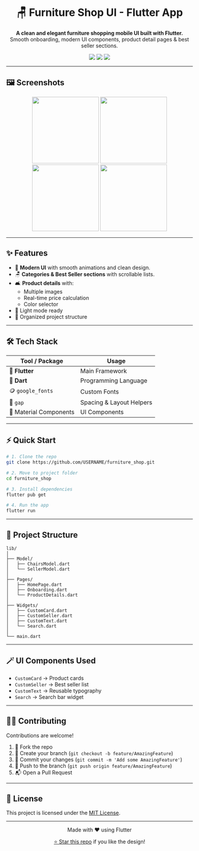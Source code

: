 <h1 align="center">🪑 Furniture Shop UI - Flutter App</h1>

<p align="center">
  <b>A clean and elegant furniture shopping mobile UI built with Flutter.</b><br/>
  Smooth onboarding, modern UI components, product detail pages & best seller sections.
</p>

<p align="center">
  <img src="https://img.shields.io/badge/Flutter-3.24-blue?style=for-the-badge&logo=flutter" />
  <img src="https://img.shields.io/badge/Dart-3.5-0175C2?style=for-the-badge&logo=dart" />
  <img src="https://img.shields.io/badge/License-MIT-green?style=for-the-badge" />
</p>

---

## 🖼️ Screenshots

<p align="center">
  <img src="https://github.com/user-attachments/assets/74ded817-2d06-44e6-89d9-2d1aa053e68a" width="180"/>
  <img src="https://github.com/user-attachments/assets/2fd948a2-c968-4a49-ba66-e8b62ecdc842" width="180"/>
  <img src="https://github.com/user-attachments/assets/2ebb2ea1-c4c4-4992-9b53-97417dd4f8b2" width="180"/>
  <img src="https://github.com/user-attachments/assets/43498e12-456a-42e6-a7b5-00b315360a2a" width="180"/>
</p>

---

## ✨ Features

- 🚀 **Modern UI** with smooth animations and clean design.  
- 🪑 **Categories & Best Seller sections** with scrollable lists.  
- 🛋️ **Product details** with:
  - Multiple images
  - Real-time price calculation
  - Color selector
- 🌙 Light mode ready  
- 🧭 Organized project structure

---

## 🛠️ Tech Stack

| Tool / Package         | Usage                        |
|-------------------------|------------------------------|
| 🧰 **Flutter**          | Main Framework               |
| 💬 **Dart**             | Programming Language         |
| 🪙 `google_fonts`       | Custom Fonts                 |
| 🧩 `gap`                | Spacing & Layout Helpers     |
| 🧱 Material Components | UI Components                |

---

## ⚡ Quick Start

```bash
# 1. Clone the repo
git clone https://github.com/USERNAME/furniture_shop.git

# 2. Move to project folder
cd furniture_shop

# 3. Install dependencies
flutter pub get

# 4. Run the app
flutter run
````

---

## 📂 Project Structure

```
lib/
│
├── Model/
│   ├── ChairsModel.dart
│   └── SellerModel.dart
│
├── Pages/
│   ├── HomePage.dart
│   ├── Onboarding.dart
│   └── ProductDetails.dart
│
├── Widgets/
│   ├── CustomCard.dart
│   ├── CustomSeller.dart
│   ├── CustomText.dart
│   └── Search.dart
│
└── main.dart
```

---

## 🪄 UI Components Used

* `CustomCard` → Product cards
* `CustomSeller` → Best seller list
* `CustomText` → Reusable typography
* `Search` → Search bar widget

---

## 🧑‍💻 Contributing

Contributions are welcome!

1. 🍴 Fork the repo
2. 🌿 Create your branch (`git checkout -b feature/AmazingFeature`)
3. 💬 Commit your changes (`git commit -m 'Add some AmazingFeature'`)
4. 🚀 Push to the branch (`git push origin feature/AmazingFeature`)
5. 📬 Open a Pull Request

---

## 📜 License

This project is licensed under the [MIT License](./LICENSE).

---

<p align="center">
  Made with ❤️ using Flutter
</p>

<p align="center">
  <a href="https://github.com/USERNAME/furniture_shop">⭐ Star this repo</a> if you like the design!
</p>
